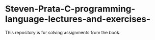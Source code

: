 # Steven-Prata-C-programming-language-lectures-and-exercises-
This repository is for solving assignments from the book.

